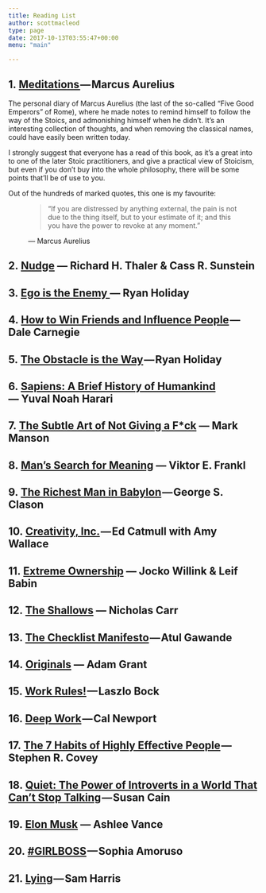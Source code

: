 ```yaml
---
title: Reading List
author: scottmacleod
type: page
date: 2017-10-13T03:55:47+00:00
menu: "main"

---
```

## 1.&nbsp;[Meditations ][1]— Marcus Aurelius

The personal diary of Marcus Aurelius (the last of the so-called “Five Good Emperors” of Rome), where he made notes to remind himself to follow the way of the Stoics, and admonishing himself when he didn’t. It’s an interesting collection of thoughts, and when removing the classical names, could have easily been written today.

I strongly suggest that everyone has a read of this book, as it’s a great into to one of the later Stoic practitioners, and give a practical view of Stoicism, but even if you don’t buy into the whole philosophy, there will be some points that’ll be of use to you.&nbsp;

Out of the hundreds of marked quotes, this one is my favourite:<figure>

> <span>&#8220;</span>If you are distressed by anything external, the pain is not due to the thing itself, but to your estimate of it; and this you have the power to revoke at any moment.<span>&#8221;</span>

> </blockquote><figcaption class="source">&mdash; Marcus Aurelius</figcaption></figure>
>
> ## 2.&nbsp;[Nudge][2] —&nbsp;Richard H. Thaler &&nbsp;Cass R. Sunstein
>
> ## 3.&nbsp;[Ego is the Enemy ][3]— Ryan Holiday
>
> ## 4.&nbsp;[How to Win Friends and Influence People][4] — Dale Carnegie
>
> ## 5.&nbsp;[The Obstacle is the Way][5] — Ryan Holiday
>
> ## 6.&nbsp;[Sapiens: A Brief History of Humankind][6] —&nbsp;Yuval Noah Harari
>
> ## 7.&nbsp;[The Subtle Art of Not Giving a F*ck][7] — Mark Manson
>
> ## 8.&nbsp;[Man&#8217;s Search for Meaning][8] — Viktor E. Frankl
>
> ## 9.&nbsp;[The Richest Man in Babylon][9] — George S. Clason
>
> ## 10.&nbsp;[Creativity, Inc.][10] — Ed Catmull with Amy Wallace
>
> ## 11.&nbsp;[Extreme Ownership][11] — Jocko Willink & Leif Babin
>
> ## 12.&nbsp;[The Shallows][12] —&nbsp;Nicholas Carr
>
> ## 13.&nbsp;[The Checklist Manifesto][13] — Atul Gawande
>
> ## 14.&nbsp;[Originals][14] —&nbsp;Adam Grant
>
> ## 15.&nbsp;[Work Rules!][15] — Laszlo Bock
>
> ## 16.&nbsp;[Deep Work][16] — Cal Newport
>
> ## 17.&nbsp;[The 7 Habits of Highly Effective People][17] — Stephen R. Covey
>
> ## 18.&nbsp;[Quiet: The Power of Introverts in a World That Can’t Stop Talking][18] — Susan Cain
>
> ## 19.&nbsp;[Elon Musk][19] —&nbsp;Ashlee Vance
>
> ## 20.&nbsp;[#GIRLBOSS][20] — Sophia Amoruso
>
> ## 21.&nbsp;[Lying][21] — Sam Harris

 [1]: https://www.bookdepository.com/Meditations-Marcus-Aurelius/9780812968255?a_aid=scottmacleod
 [2]: https://www.bookdepository.com/Nudge-Richard-H-Thaler-Cass-R-Sunstein/9780141040011?a_aid=scottmacleod
 [3]: https://www.bookdepository.com/Ego-is-the-Enemy-Ryan-Holiday/9781781257012?a_aid=scottmacleod
 [4]: https://www.bookdepository.com/How-to-Win-Friends-and-Influence-People/9781439199190?a_aid=scottmacleod
 [5]: https://www.bookdepository.com/Obstacle-is-Way-Ryan-Holiday/9781781251492?a_aid=scottmacleod
 [6]: https://www.bookdepository.com/Sapiens/9780099590088?a_aid=scottmacleod
 [7]: https://www.bookdepository.com/The-Subtle-Art-of-Not-Giving-FCk-Mark-Manson/9780062457714?a_aid=scottmacleod
 [8]: https://www.bookdepository.com/Mans-Search-for-Meaning-Viktor-E-Frankl/9780807014295?a_aid=scottmacleod
 [9]: https://www.bookdepository.com/The-Richest-Man-in-Babylon-George-S-Clason/9780451205360?a_aid=scottmacleod
 [10]: https://www.bookdepository.com/Creativity--Inc-/9780593070109?a_aid=scottmacleod
 [11]: https://www.bookdepository.com/Extreme-Ownership/9781250067050?a_aid=scottmacleod
 [12]: https://www.bookdepository.com/The-Shallows/9780393339758?a_aid=scottmacleod
 [13]: https://www.bookdepository.com/The-Checklist-Manifesto/9781846683145?a_aid=scottmacleod
 [14]: https://www.bookdepository.com/Originals/9780753556986?a_aid=scottmacleod
 [15]: https://www.bookdepository.com/Work-Rules-/9781444792386?a_aid=scottmacleod
 [16]: https://www.bookdepository.com/Deep-Work/9780349411903?a_aid=scottmacleod
 [17]: https://www.bookdepository.com/7-Habits-Highly-Effective-People-Stephen-R-Covey/9781416502494?a_aid=scottmacleod
 [18]: https://www.bookdepository.com/Quiet/9780141029191?a_aid=scottmacleod
 [19]: https://www.bookdepository.com/Elon-Musk/9780753557525?a_aid=scottmacleod
 [20]: https://www.bookdepository.com/-Girlboss/9780241217931?a_aid=scottmacleod
 [21]: https://www.bookdepository.com/Lying/9781940051000?a_aid=scottmacleod
